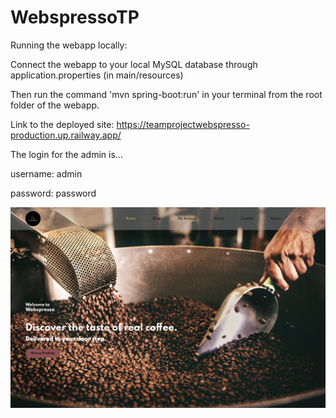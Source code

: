 # WebspressoTP

Running the webapp locally:

Connect the webapp to your local MySQL database through application.properties (in main/resources)

Then run the command 'mvn spring-boot:run' in your terminal from the root folder of the webapp.

Link to the deployed site: https://teamprojectwebspresso-production.up.railway.app/

The login for the admin is...

username: admin

password: password

![alt text](./src/main/resources/static/images/img/Homepage.png)
